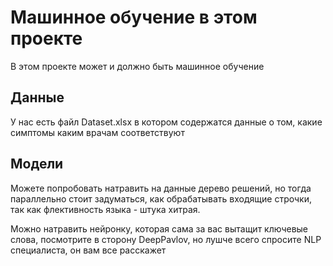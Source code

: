 # Машинное обучение в этом проекте
В этом проекте может и должно быть машинное обучение
## Данные
У нас есть файл Dataset.xlsx в котором содержатся данные о том, какие симптомы каким врачам соответствуют

## Модели
Можете попробовать натравить на данные дерево решений, но тогда параллельно стоит задуматься, как обрабатывать входящие строчки, так как флективность языка - штука хитрая.

Можно натравить нейронку, которая сама за вас вытащит ключевые слова, посмотрите в сторону DeepPavlov,
но лушче всего спросите NLP специалиста, он вам все расскажет